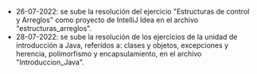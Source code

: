 - 26-07-2022: se sube la resolución del ejercicio "Estructuras de control y Arreglos" como proyecto de IntelliJ Idea en el archivo "estructuras_arreglos".
- 28-07-2022: se sube la resolución de los ejercicios de la unidad de introducción a Java, referidos a: clases y objetos, excepciones y herencia, polimorfismo y encapsulamiento, en el archivo "Introduccion_Java".
